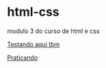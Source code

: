 # html-css
modulo 3 do curso de html e css

<a href="https://john5dbr.github.io/html-css/Desafios/Desaf(010)/Index(001)">Testando aqui tbm</a>

<a href="">Praticando</a>